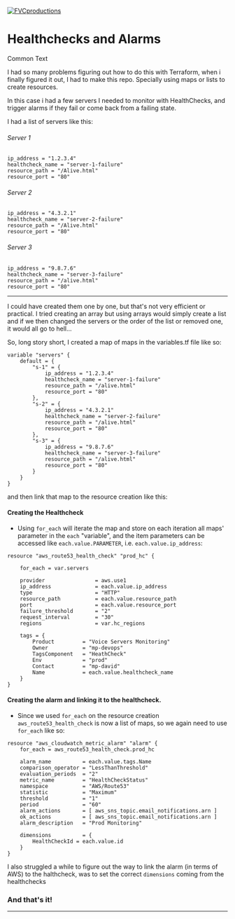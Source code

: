 <a href="http://fvcproductions.com"><img src="https://avatars1.githubusercontent.com/u/4284691?v=3&s=200" title="FVCproductions" alt="FVCproductions"></a>

<!-- [![FVCproductions](https://avatars1.githubusercontent.com/u/4284691?v=3&s=200)](http://fvcproductions.com) -->

# Healthchecks and Alarms #

Common Text

I had so many problems figuring out how to do this with Terraform, when i finally figured it out, I had to make this repo. Specially using maps or lists to create resources.

In this case i had a few servers I needed to monitor with HealthChecks, and trigger alarms if they fail or come back from a failing state.

I had a list of servers like this:

###### Server 1
```
ip_address = "1.2.3.4"
healthcheck_name = "server-1-failure"
resource_path = "/Alive.html"
resource_port = "80"
```

###### Server 2
```
ip_address = "4.3.2.1"
healthcheck_name = "server-2-failure"
resource_path = "/Alive.html"
resource_port = "80"
```

###### Server 3
```
ip_address = "9.8.7.6"
healthcheck_name = "server-3-failure"
resource_path = "/alive.html"
resource_port = "80"
```

---

I could have created them one by one, but that's not very efficient or practical.
I tried creating an array but using arrays would simply create a list and if we then changed the servers or the order of the list or removed one, it would all go to hell...

So, long story short, I created a map of maps in the variables.tf file like so:
```
variable "servers" {
    default = {
        "s-1" = {
            ip_address = "1.2.3.4"
            healthcheck_name = "server-1-failure"
            resource_path = "/alive.html"
            resource_port = "80"
        },
        "s-2" = {
            ip_address = "4.3.2.1"
            healthcheck_name = "server-2-failure"
            resource_path = "/alive.html"
            resource_port = "80"
        },
        "s-3" = {
            ip_address = "9.8.7.6"
            healthcheck_name = "server-3-failure"
            resource_path = "/alive.html"
            resource_port = "80"
        }
    }
}
```
and then link that map to the resource creation like this:

#### Creating the Healthcheck

- Using `for_each` will iterate the map and store on each iteration all maps' parameter in the `each` "variable", and the item parameters can be accessed like `each.value.PARAMETER`, i.e. `each.value.ip_address`:

```
resource "aws_route53_health_check" "prod_hc" {

    for_each = var.servers

    provider                = aws.use1
    ip_address              = each.value.ip_address
    type                    = "HTTP"
    resource_path           = each.value.resource_path
    port                    = each.value.resource_port
    failure_threshold       = "2"
    request_interval        = "30"
    regions                 = var.hc_regions

    tags = {
        Product	        = "Voice Servers Monitoring"
        Owner           = "mp-devops"
        TagsComponent   = "HeathCheck"
        Env	            = "prod"
        Contact	        = "mp-david"
        Name            = each.value.healthcheck_name
    }
}
```
#### Creating the alarm and linking it to the healthcheck.

- Since we used `for_each` on the resource creation `aws_route53_health_check` is now a list of maps, so we again need to use `for_each` like so:

```
resource "aws_cloudwatch_metric_alarm" "alarm" {
    for_each = aws_route53_health_check.prod_hc

    alarm_name          = each.value.tags.Name
    comparison_operator = "LessThanThreshold"
    evaluation_periods  = "2"
    metric_name         = "HealthCheckStatus"
    namespace           = "AWS/Route53"
    statistic           = "Maximum"
    threshold           = "1"
    period              = "60"
    alarm_actions       = [ aws_sns_topic.email_notifications.arn ]
    ok_actions          = [ aws_sns_topic.email_notifications.arn ]
    alarm_description   = "Prod Monitoring"

    dimensions          = {
        HealthCheckId = each.value.id
    }
}
```

I also struggled a while to figure out the way to link the alarm (in terms of AWS) to the halthcheck, was to set the correct `dimensions` coming from the healthchecks


### And that's it!


---
